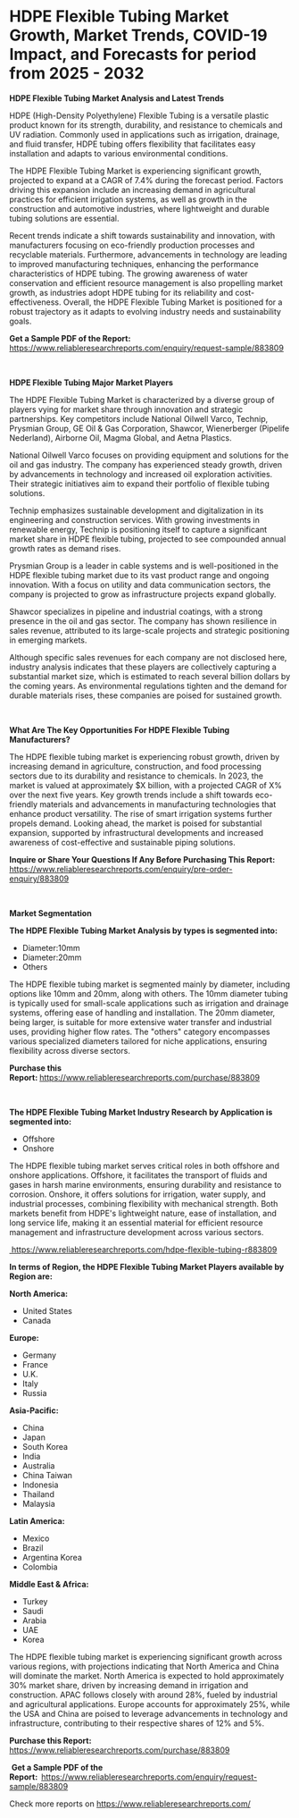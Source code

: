 <p><h1>HDPE Flexible Tubing Market Growth, Market Trends, COVID-19 Impact, and Forecasts for period from 2025 - 2032</h1></p><p><strong>HDPE Flexible Tubing Market Analysis and Latest Trends</strong></p>
<p><p>HDPE (High-Density Polyethylene) Flexible Tubing is a versatile plastic product known for its strength, durability, and resistance to chemicals and UV radiation. Commonly used in applications such as irrigation, drainage, and fluid transfer, HDPE tubing offers flexibility that facilitates easy installation and adapts to various environmental conditions. </p><p>The HDPE Flexible Tubing Market is experiencing significant growth, projected to expand at a CAGR of 7.4% during the forecast period. Factors driving this expansion include an increasing demand in agricultural practices for efficient irrigation systems, as well as growth in the construction and automotive industries, where lightweight and durable tubing solutions are essential. </p><p>Recent trends indicate a shift towards sustainability and innovation, with manufacturers focusing on eco-friendly production processes and recyclable materials. Furthermore, advancements in technology are leading to improved manufacturing techniques, enhancing the performance characteristics of HDPE tubing. The growing awareness of water conservation and efficient resource management is also propelling market growth, as industries adopt HDPE tubing for its reliability and cost-effectiveness. Overall, the HDPE Flexible Tubing Market is positioned for a robust trajectory as it adapts to evolving industry needs and sustainability goals.</p></p>
<p><strong>Get a Sample PDF of the Report:&nbsp;</strong> <a href="https://www.reliableresearchreports.com/enquiry/request-sample/883809?utm_campaign=3322&utm_medium=2&utm_source=Github&utm_content=ia&utm_term=02042025&utm_id=hdpe-flexible-tubing">https://www.reliableresearchreports.com/enquiry/request-sample/883809</a></p>
<p>&nbsp;</p>
<p><strong>HDPE Flexible Tubing Major Market Players</strong></p>
<p><p>The HDPE Flexible Tubing Market is characterized by a diverse group of players vying for market share through innovation and strategic partnerships. Key competitors include National Oilwell Varco, Technip, Prysmian Group, GE Oil & Gas Corporation, Shawcor, Wienerberger (Pipelife Nederland), Airborne Oil, Magma Global, and Aetna Plastics.</p><p>National Oilwell Varco focuses on providing equipment and solutions for the oil and gas industry. The company has experienced steady growth, driven by advancements in technology and increased oil exploration activities. Their strategic initiatives aim to expand their portfolio of flexible tubing solutions.</p><p>Technip emphasizes sustainable development and digitalization in its engineering and construction services. With growing investments in renewable energy, Technip is positioning itself to capture a significant market share in HDPE flexible tubing, projected to see compounded annual growth rates as demand rises.</p><p>Prysmian Group is a leader in cable systems and is well-positioned in the HDPE flexible tubing market due to its vast product range and ongoing innovation. With a focus on utility and data communication sectors, the company is projected to grow as infrastructure projects expand globally.</p><p>Shawcor specializes in pipeline and industrial coatings, with a strong presence in the oil and gas sector. The company has shown resilience in sales revenue, attributed to its large-scale projects and strategic positioning in emerging markets.</p><p>Although specific sales revenues for each company are not disclosed here, industry analysis indicates that these players are collectively capturing a substantial market size, which is estimated to reach several billion dollars by the coming years. As environmental regulations tighten and the demand for durable materials rises, these companies are poised for sustained growth.</p></p>
<p>&nbsp;</p>
<p><strong>What Are The Key Opportunities For HDPE Flexible Tubing Manufacturers?</strong></p>
<p><p>The HDPE flexible tubing market is experiencing robust growth, driven by increasing demand in agriculture, construction, and food processing sectors due to its durability and resistance to chemicals. In 2023, the market is valued at approximately $X billion, with a projected CAGR of X% over the next five years. Key growth trends include a shift towards eco-friendly materials and advancements in manufacturing technologies that enhance product versatility. The rise of smart irrigation systems further propels demand. Looking ahead, the market is poised for substantial expansion, supported by infrastructural developments and increased awareness of cost-effective and sustainable piping solutions.</p></p>
<p><strong>Inquire or Share Your Questions If Any Before Purchasing This Report:</strong> <a href="https://www.reliableresearchreports.com/enquiry/pre-order-enquiry/883809?utm_campaign=3322&utm_medium=2&utm_source=Github&utm_content=ia&utm_term=02042025&utm_id=hdpe-flexible-tubing">https://www.reliableresearchreports.com/enquiry/pre-order-enquiry/883809</a></p>
<p>&nbsp;</p>
<p><strong>Market Segmentation</strong></p>
<p><strong>The HDPE Flexible Tubing Market Analysis by types is segmented into:</strong></p>
<p><ul><li>Diameter:10mm</li><li>Diameter:20mm</li><li>Others</li></ul></p>
<p><p>The HDPE flexible tubing market is segmented mainly by diameter, including options like 10mm and 20mm, along with others. The 10mm diameter tubing is typically used for small-scale applications such as irrigation and drainage systems, offering ease of handling and installation. The 20mm diameter, being larger, is suitable for more extensive water transfer and industrial uses, providing higher flow rates. The "others" category encompasses various specialized diameters tailored for niche applications, ensuring flexibility across diverse sectors.</p></p>
<p><strong>Purchase this Report:&nbsp;</strong><a href="https://www.reliableresearchreports.com/purchase/883809?utm_campaign=3322&utm_medium=2&utm_source=Github&utm_content=ia&utm_term=02042025&utm_id=hdpe-flexible-tubing">https://www.reliableresearchreports.com/purchase/883809</a></p>
<p>&nbsp;</p>
<p><strong>The HDPE Flexible Tubing Market Industry Research by Application is segmented into:</strong></p>
<p><ul><li>Offshore</li><li>Onshore</li></ul></p>
<p><p>The HDPE flexible tubing market serves critical roles in both offshore and onshore applications. Offshore, it facilitates the transport of fluids and gases in harsh marine environments, ensuring durability and resistance to corrosion. Onshore, it offers solutions for irrigation, water supply, and industrial processes, combining flexibility with mechanical strength. Both markets benefit from HDPE's lightweight nature, ease of installation, and long service life, making it an essential material for efficient resource management and infrastructure development across various sectors.</p></p>
<p><a href="https://www.reliableresearchreports.com/hdpe-flexible-tubing-r883809?utm_campaign=3322&utm_medium=2&utm_source=Github&utm_content=ia&utm_term=02042025&utm_id=hdpe-flexible-tubing">&nbsp;https://www.reliableresearchreports.com/hdpe-flexible-tubing-r883809</a></p>
<p><strong>In terms of Region, the HDPE Flexible Tubing Market Players available by Region are:</strong></p>
<p>
    <p> <strong> North America: </strong>
        <ul>
            <li>United States</li>
            <li>Canada</li>
        </ul>
        </p> 
    <p> <strong> Europe: </strong>
        <ul>
            <li>Germany</li>
            <li>France</li>
            <li>U.K.</li>
            <li>Italy</li>
            <li>Russia</li>
        </ul>
        </p> 
    <p> <strong> Asia-Pacific: </strong>
        <ul>
            <li>China</li>
            <li>Japan</li>
            <li>South Korea</li>
            <li>India</li>
            <li>Australia</li>
            <li>China Taiwan</li>
            <li>Indonesia</li>
            <li>Thailand</li>
            <li>Malaysia</li>
        </ul>
        </p> 
    <p> <strong> Latin America: </strong>
        <ul>
            <li>Mexico</li>
            <li>Brazil</li>
            <li>Argentina Korea</li>
            <li>Colombia</li>
        </ul>
        </p> 
    <p> <strong> Middle East & Africa: </strong>
        <ul>
            <li>Turkey</li>
            <li>Saudi</li>
            <li>Arabia</li>
            <li>UAE</li>
            <li>Korea</li>
        </ul>
    </p>
    </p>
<p><p>The HDPE flexible tubing market is experiencing significant growth across various regions, with projections indicating that North America and China will dominate the market. North America is expected to hold approximately 30% market share, driven by increasing demand in irrigation and construction. APAC follows closely with around 28%, fueled by industrial and agricultural applications. Europe accounts for approximately 25%, while the USA and China are poised to leverage advancements in technology and infrastructure, contributing to their respective shares of 12% and 5%.</p></p>
<p><strong>Purchase this Report: </strong><a href="https://www.reliableresearchreports.com/purchase/883809?utm_campaign=3322&utm_medium=2&utm_source=Github&utm_content=ia&utm_term=02042025&utm_id=hdpe-flexible-tubing">https://www.reliableresearchreports.com/purchase/883809</a></p>
<p>&nbsp;<strong>Get a Sample PDF of the Report:&nbsp;&nbsp;</strong><a href="https://www.reliableresearchreports.com/enquiry/request-sample/883809?utm_campaign=3322&utm_medium=2&utm_source=Github&utm_content=ia&utm_term=02042025&utm_id=hdpe-flexible-tubing">https://www.reliableresearchreports.com/enquiry/request-sample/883809</a></p>
<p><strong></strong></p>
<p>Check more reports on <a href="https://www.reliableresearchreports.com/?utm_campaign=3322&utm_medium=2&utm_source=Github&utm_content=ia&utm_term=02042025&utm_id=hdpe-flexible-tubing">https://www.reliableresearchreports.com/</a></p>